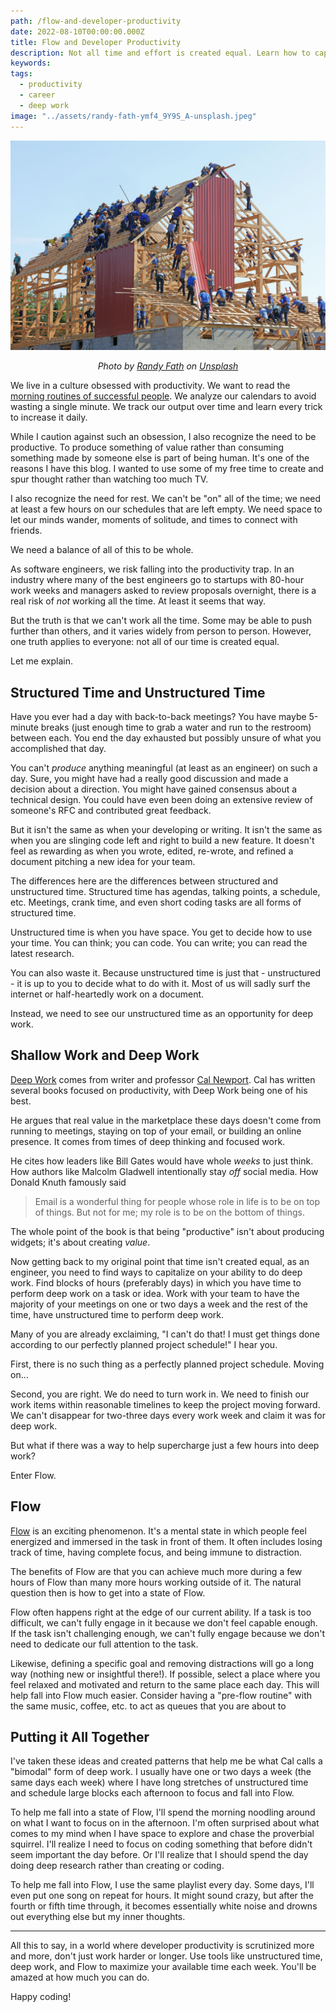 ```yaml
---
path: /flow-and-developer-productivity
date: 2022-08-10T00:00:00.000Z
title: Flow and Developer Productivity
description: Not all time and effort is created equal. Learn how to capitalize your time and effort as an engineer effectively.
keywords:
tags:
  - productivity
  - career
  - deep work
image: "../assets/randy-fath-ymf4_9Y9S_A-unsplash.jpeg"
---
```


<center>

!["many builders constructing a house"](../assets/randy-fath-ymf4_9Y9S_A-unsplash.jpeg)

<i> 

Photo by <a href="https://unsplash.com/es/@randyfath?utm_source=unsplash&utm_medium=referral&utm_content=creditCopyText">Randy Fath</a> on <a href="https://unsplash.com/s/photos/build?utm_source=unsplash&utm_medium=referral&utm_content=creditCopyText">Unsplash</a>
  
  
</i>

</center>

We live in a culture obsessed with productivity. We want to read the [morning routines of successful people](https://www.fastcompany.com/3033652/the-morning-routines-of-the-most-successful-people). We analyze our calendars to avoid wasting a single minute. We track our output over time and learn every trick to increase it daily.

While I caution against such an obsession, I also recognize the need to be productive. To produce something of value rather than consuming something made by someone else is part of being human. It's one of the reasons I have this blog. I wanted to use some of my free time to create and spur thought rather than watching too much TV. 

I also recognize the need for rest. We can't be "on" all of the time; we need at least a few hours on our schedules that are left empty. We need space to let our minds wander, moments of solitude, and times to connect with friends.

We need a balance of all of this to be whole.

As software engineers, we risk falling into the productivity trap. In an industry where many of the best engineers go to startups with 80-hour work weeks and managers asked to review proposals overnight, there is a real risk of _not_ working all the time. At least it seems that way.

But the truth is that we can't work all the time. Some may be able to push further than others, and it varies widely from person to person. However, one truth applies to everyone: not all of our time is created equal.

Let me explain.

## Structured Time and Unstructured Time

Have you ever had a day with back-to-back meetings? You have maybe 5-minute breaks (just enough time to grab a water and run to the restroom) between each. You end the day exhausted but possibly unsure of what you accomplished that day. 

You can't _produce_ anything meaningful (at least as an engineer) on such a day. Sure, you might have had a really good discussion and made a decision about a direction. You might have gained consensus about a technical design. You could have even been doing an extensive review of someone's RFC and contributed great feedback.

But it isn't the same as when your developing or writing. It isn't the same as when you are slinging code left and right to build a new feature. It doesn't feel as rewarding as when you wrote, edited, re-wrote, and refined a document pitching a new idea for your team.

The differences here are the differences between structured and unstructured time. Structured time has agendas, talking points, a schedule, etc. Meetings, crank time, and even short coding tasks are all forms of structured time. 

Unstructured time is when you have space. You get to decide how to use your time. You can think; you can code. You can write; you can read the latest research. 

You can also waste it. Because unstructured time is just that - unstructured - it is up to you to decide what to do with it. Most of us will sadly surf the internet or half-heartedly work on a document. 

Instead, we need to see our unstructured time as an opportunity for deep work. 

## Shallow Work and Deep Work

[Deep Work](https://www.calnewport.com/books/deep-work/) comes from writer and professor [Cal Newport](https://www.calnewport.com/). Cal has written several books focused on productivity, with Deep Work being one of his best. 

He argues that real value in the marketplace these days doesn't come from running to meetings, staying on top of your email, or building an online presence. It comes from times of deep thinking and focused work. 

He cites how leaders like Bill Gates would have whole _weeks_ to just think. How authors like Malcolm Gladwell intentionally stay _off_ social media. How Donald Knuth famously said 

> Email is a wonderful thing for people whose role in life is to be on top of things. But not for me; my role is to be on the bottom of things. 

The whole point of the book is that being "productive" isn't about producing widgets; it's about creating _value_. 

Now getting back to my original point that time isn't created equal, as an engineer, you need to find ways to capitalize on your ability to do deep work. Find blocks of hours (preferably days) in which you have time to perform deep work on a task or idea. Work with your team to have the majority of your meetings on one or two days a week and the rest of the time, have unstructured time to perform deep work. 

Many of you are already exclaiming, "I can't do that! I must get things done according to our perfectly planned project schedule!" I hear you. 

First, there is no such thing as a perfectly planned project schedule. Moving on...

Second, you are right. We do need to turn work in. We need to finish our work items within reasonable timelines to keep the project moving forward. We can't disappear for two-three days every work week and claim it was for deep work.

But what if there was a way to help supercharge just a few hours into deep work? 

Enter Flow.

## Flow

[Flow](https://en.wikipedia.org/wiki/Flow_(psychology)) is an exciting phenomenon. It's a mental state in which people feel energized and immersed in the task in front of them. It often includes losing track of time, having complete focus, and being immune to distraction.

The benefits of Flow are that you can achieve much more during a few hours of Flow than many more hours working outside of it. The natural question then is how to get into a state of Flow.

Flow often happens right at the edge of our current ability. If a task is too difficult, we can't fully engage in it because we don't feel capable enough. If the task isn't challenging enough, we can't fully engage because we don't need to dedicate our full attention to the task. 

Likewise, defining a specific goal and removing distractions will go a long way (nothing new or insightful there!). If possible, select a place where you feel relaxed and motivated and return to the same place each day. This will help fall into Flow much easier. Consider having a "pre-flow routine" with the same music, coffee, etc. to act as queues that you are about to 

## Putting it All Together

I've taken these ideas and created patterns that help me be what Cal calls a "bimodal" form of deep work. I usually have one or two days a week (the same days each week) where I have long stretches of unstructured time and schedule large blocks each afternoon to focus and fall into Flow.

To help me fall into a state of Flow, I'll spend the morning noodling around on what I want to focus on in the afternoon. I'm often surprised about what comes to my mind when I have space to explore and chase the proverbial squirrel. I'll realize I need to focus on coding something that before didn't seem important the day before. Or I'll realize that I should spend the day doing deep research rather than creating or coding.

To help me fall into Flow, I use the same playlist every day. Some days, I'll even put one song on repeat for hours. It might sound crazy, but after the fourth or fifth time through, it becomes essentially white noise and drowns out everything else but my inner thoughts. 

---

All this to say, in a world where developer productivity is scrutinized more and more, don't just work harder or longer. Use tools like unstructured time, deep work, and Flow to maximize your available time each week. You'll be amazed at how much you can do.

Happy coding!